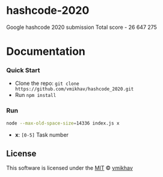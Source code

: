 # hashcode-2020
Google hashcode 2020 submission
Total score - 26 647 275

# Documentation

### Quick Start
* Clone the repo: `git clone https://github.com/vmikhav/hashcode_2020.git`
* Run `npm install`


### Run
```bash
node --max-old-space-size=14336 index.js x
```
* **x**: `[0-5]` Task number 


## License
This software is licensed under the [MIT](https://github.com/vmikhav/hashcode_2020/blob/master/LICENSE) © [vmikhav](https://github.com/vmikhav)
